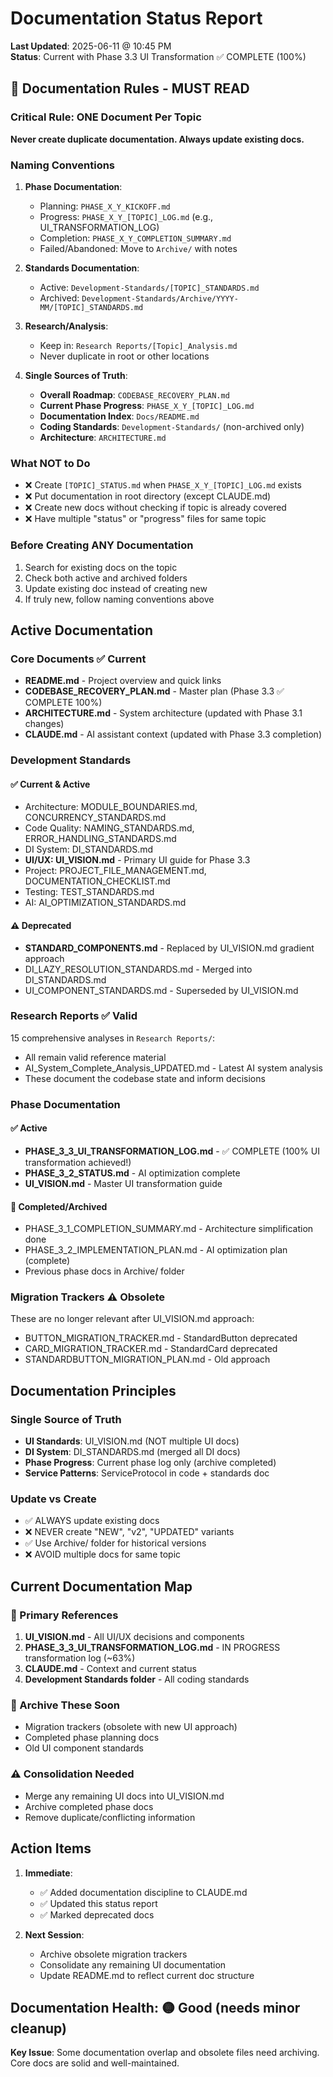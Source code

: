 # Documentation Status Report

**Last Updated**: 2025-06-11 @ 10:45 PM  
**Status**: Current with Phase 3.3 UI Transformation ✅ COMPLETE (100%)

## 🚨 Documentation Rules - MUST READ

### Critical Rule: ONE Document Per Topic
**Never create duplicate documentation. Always update existing docs.**

### Naming Conventions

1. **Phase Documentation**:
   - Planning: `PHASE_X_Y_KICKOFF.md`
   - Progress: `PHASE_X_Y_[TOPIC]_LOG.md` (e.g., UI_TRANSFORMATION_LOG)
   - Completion: `PHASE_X_Y_COMPLETION_SUMMARY.md`
   - Failed/Abandoned: Move to `Archive/` with notes

2. **Standards Documentation**:
   - Active: `Development-Standards/[TOPIC]_STANDARDS.md`
   - Archived: `Development-Standards/Archive/YYYY-MM/[TOPIC]_STANDARDS.md`

3. **Research/Analysis**:
   - Keep in: `Research Reports/[Topic]_Analysis.md`
   - Never duplicate in root or other locations

4. **Single Sources of Truth**:
   - **Overall Roadmap**: `CODEBASE_RECOVERY_PLAN.md`
   - **Current Phase Progress**: `PHASE_X_Y_[TOPIC]_LOG.md`
   - **Documentation Index**: `Docs/README.md`
   - **Coding Standards**: `Development-Standards/` (non-archived only)
   - **Architecture**: `ARCHITECTURE.md`

### What NOT to Do
- ❌ Create `[TOPIC]_STATUS.md` when `PHASE_X_Y_[TOPIC]_LOG.md` exists
- ❌ Put documentation in root directory (except CLAUDE.md)
- ❌ Create new docs without checking if topic is already covered
- ❌ Have multiple "status" or "progress" files for same topic

### Before Creating ANY Documentation
1. Search for existing docs on the topic
2. Check both active and archived folders
3. Update existing doc instead of creating new
4. If truly new, follow naming conventions above

## Active Documentation

### Core Documents ✅ Current
- **README.md** - Project overview and quick links
- **CODEBASE_RECOVERY_PLAN.md** - Master plan (Phase 3.3 ✅ COMPLETE 100%)
- **ARCHITECTURE.md** - System architecture (updated with Phase 3.1 changes)
- **CLAUDE.md** - AI assistant context (updated with Phase 3.3 completion)

### Development Standards
#### ✅ Current & Active
- Architecture: MODULE_BOUNDARIES.md, CONCURRENCY_STANDARDS.md
- Code Quality: NAMING_STANDARDS.md, ERROR_HANDLING_STANDARDS.md
- DI System: DI_STANDARDS.md
- **UI/UX: UI_VISION.md** - Primary UI guide for Phase 3.3
- Project: PROJECT_FILE_MANAGEMENT.md, DOCUMENTATION_CHECKLIST.md
- Testing: TEST_STANDARDS.md
- AI: AI_OPTIMIZATION_STANDARDS.md

#### ⚠️ Deprecated
- **STANDARD_COMPONENTS.md** - Replaced by UI_VISION.md gradient approach
- DI_LAZY_RESOLUTION_STANDARDS.md - Merged into DI_STANDARDS.md
- UI_COMPONENT_STANDARDS.md - Superseded by UI_VISION.md

### Research Reports ✅ Valid
15 comprehensive analyses in `Research Reports/`:
- All remain valid reference material
- AI_System_Complete_Analysis_UPDATED.md - Latest AI system analysis
- These document the codebase state and inform decisions

### Phase Documentation
#### ✅ Active
- **PHASE_3_3_UI_TRANSFORMATION_LOG.md** - ✅ COMPLETE (100% UI transformation achieved!)
- **PHASE_3_2_STATUS.md** - AI optimization complete
- **UI_VISION.md** - Master UI transformation guide

#### 📁 Completed/Archived
- PHASE_3_1_COMPLETION_SUMMARY.md - Architecture simplification done
- PHASE_3_2_IMPLEMENTATION_PLAN.md - AI optimization plan (complete)
- Previous phase docs in Archive/ folder

### Migration Trackers ⚠️ Obsolete
These are no longer relevant after UI_VISION.md approach:
- BUTTON_MIGRATION_TRACKER.md - StandardButton deprecated
- CARD_MIGRATION_TRACKER.md - StandardCard deprecated  
- STANDARDBUTTON_MIGRATION_PLAN.md - Old approach

## Documentation Principles

### Single Source of Truth
- **UI Standards**: UI_VISION.md (NOT multiple UI docs)
- **DI System**: DI_STANDARDS.md (merged all DI docs)
- **Phase Progress**: Current phase log only (archive completed)
- **Service Patterns**: ServiceProtocol in code + standards doc

### Update vs Create
- ✅ ALWAYS update existing docs
- ❌ NEVER create "NEW", "v2", "UPDATED" variants
- ✅ Use Archive/ folder for historical versions
- ❌ AVOID multiple docs for same topic

## Current Documentation Map

### 🎯 Primary References
1. **UI_VISION.md** - All UI/UX decisions and components
2. **PHASE_3_3_UI_TRANSFORMATION_LOG.md** - IN PROGRESS transformation log (~63%)
3. **CLAUDE.md** - Context and current status
4. **Development Standards folder** - All coding standards

### 📁 Archive These Soon
- Migration trackers (obsolete with new UI approach)
- Completed phase planning docs
- Old UI component standards

### ⚠️ Consolidation Needed
- Merge any remaining UI docs into UI_VISION.md
- Archive completed phase docs
- Remove duplicate/conflicting information

## Action Items

1. **Immediate**:
   - ✅ Added documentation discipline to CLAUDE.md
   - ✅ Updated this status report
   - ✅ Marked deprecated docs

2. **Next Session**:
   - Archive obsolete migration trackers
   - Consolidate any remaining UI documentation
   - Update README.md to reflect current doc structure

## Documentation Health: 🟡 Good (needs minor cleanup)

**Key Issue**: Some documentation overlap and obsolete files need archiving. Core docs are solid and well-maintained.